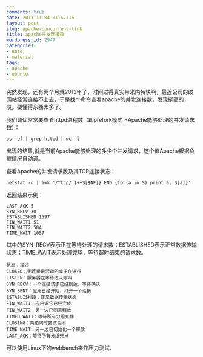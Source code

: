 ```yaml
---
comments: true
date: 2011-11-04 01:52:15
layout: post
slug: apache-concurrent-link
title: apache并发连接数
wordpress_id: 2947
categories:
- note
- material
tags:
- apache
- ubuntu
---
```


突然发现，还有两个月就2012年了，时间过得真实带米内特块啊，最近公司的破网站经常连接不上去，于是找个命令查看apache的并发连接数，发现挺高的，哎。要懂得东西太多了。

我们调优常常要查看httpd进程数（即prefork模式下Apache能够处理的并发请求数）：


    
    
    ps -ef | grep httpd | wc -l
    



出现的结果,就是当前Apache能够处理的多少个并发请求，这个值Apache根据负载情况自动调。

查看Apache的并发请求数及其TCP连接状态：


    
    
    netstat -n | awk '/^tcp/ {++S[$NF]} END {for(a in S) print a, S[a]}'
    





返回结果示例：


    
    
    LAST_ACK 5
    SYN_RECV 30
    ESTABLISHED 1597
    FIN_WAIT1 51
    FIN_WAIT2 504
    TIME_WAIT 1057
    



其中的SYN_RECV表示正在等待处理的请求数；ESTABLISHED表示正常数据传输状态；TIME_WAIT表示处理完毕，等待超时结束的请求数。


    
    
    状态：描述
    CLOSED：无连接是活动的或正在进行
    LISTEN：服务器在等待进入呼叫
    SYN_RECV：一个连接请求已经到达，等待确认
    SYN_SENT：应用已经开始，打开一个连接
    ESTABLISHED：正常数据传输状态
    FIN_WAIT1：应用说它已经完成
    FIN_WAIT2：另一边已同意释放
    ITMED_WAIT：等待所有分组死掉
    CLOSING：两边同时尝试关闭
    TIME_WAIT：另一边已初始化一个释放
    LAST_ACK：等待所有分组死掉
    



可以使用Linux下的webbench来作压力测试.　

